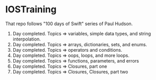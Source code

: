# IOSTraining
That repo follows "100 days of Swift" series of Paul Hudson.
1. Day completed. Topics => variables, simple data types, and string interpolation.
2. Day completed. Topics => arrays, dictionaries, sets, and enums.
3. Day completed. Topics => operators and conditions.
4. Day completed. Topics => oops, loops, and more loops.
5. Day completed. Topics => functions, parameters, and errors
6. Day completed. Topics => Closures, part one
7. Day completed. Topics => Closures, Closures, part two
